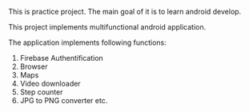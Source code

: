 This is practice project. The main goal of it is to learn android develop. 

This project implements multifunctional android application.

The application implements following functions:
1. Firebase Authentification
2. Browser
3. Maps
4. Video downloader
5. Step counter
6. JPG to PNG converter etc.
